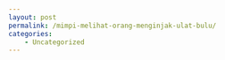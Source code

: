 ```yaml
---
layout: post
permalink: /mimpi-melihat-orang-menginjak-ulat-bulu/
categories:
    - Uncategorized
---
```


